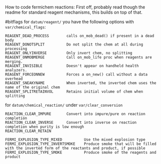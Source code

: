How to code fermichem reactions:
First off, probably read though the readme for standard reagent mechanisms, this builds on top of that.

#bitflags
for `datum/reagent/` you have the following options with `var/chemical_flags`:

```
REAGENT_DEAD_PROCESS		calls on_mob_dead() if present in a dead body
REAGENT_DONOTSPLIT		    Do not split the chem at all during processing
REAGENT_ONLYINVERSE		    Only invert chem, no splitting
REAGENT_ONMOBMERGE		    Call on_mob_life proc when reagents are merging.
REAGENT_INVISIBLE		    Doesn't appear on handheld health analyzers.
REAGENT_FORCEONNEW		    Forces a on_new() call without a data overhead
REAGENT_SNEAKYNAME          When inverted, the inverted chem uses the name of the original chem
REAGENT_SPLITRETAINVOL      Retains initial volume of chem when splitting
```

for `datum/chemical_reaction/` under `var/clear_conversion`

```
REACTION_CLEAR_IMPURE       Convert into impure/pure on reaction completion
REACTION_CLEAR_INVERSE      Convert into inverse on reaction completion when purity is low enough
REACTION_CLEAR_RETAIN
```
```
FERMI_EXPLOSION_TYPE_MIXED  		Use the mixed explosion type
FERMI_EXPLOSION_TYPE_INVERTSMOKE 	Produce smoke that will be filled with the inverted form of the reactants and product, if possible
FERMI_EXPLOSION_TYPE_SMOKE 			Produce smoke of the reagents and product
```
